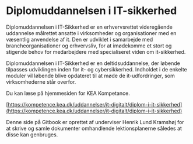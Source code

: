# Diplomuddannelsen i IT-sikkerhed

Diplomuddannelsen i IT-Sikkerhed er en erhvervsrettet videregående uddannelse målrettet ansatte i virksomheder og organisationer med en væsentlig anvendelse af it. Den er udviklet i samarbejde med brancheorganisationer og erhvervsliv, for at imødekomme et stort og stigende behov for medarbejdere med specialiseret viden om it-sikkerhed.

Diplomuddannelsen i IT-Sikkerhed er en deltidsuddannelse, der løbende tilpasses udviklingen inden for it- og cybersikkerhed. Indholdet i de enkelte moduler vil løbende blive opdateret til at møde de it-udfordringer, som virksomhederne står overfor.

Du kan læse på hjemmesiden for KEA Kompetance.

[https://kompetence.kea.dk/uddannelser/it-digitalt/diplom-i-it-sikkerhed](https://kompetence.kea.dk/uddannelser/it-digitalt/diplom-i-it-sikkerhed)  

Denne side på Gitbook er oprettet af underviser Henrik Lund Kramshøj for at skrive og samle dokumenter omhandlende lektionsplanerne således at disse kan genbruges.

